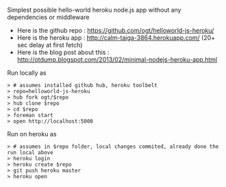 Simplest possible hello-world heroku node.js app without any dependencies or middleware

- Here is the github repo : https://github.com/ogt/helloworld-js-heroku/
- Here is the heroku app : http://calm-taiga-3864.herokuapp.com/  (20+ sec delay at first fetch)
- Here is the blog post about this : http://otdump.blogspot.com/2013/02/minimal-nodejs-heroku-app.html

Run locally as
```
> # assumes installed github hub, heroku toolbelt
> repo=helloworld-js-heroku
> hub fork ogt/$repo
> hub clone $repo
> cd $repo
> foreman start
> open http://localhost:5000
```
Run on heroku as

```
> # assumes in $repo folder, local changes commited, already done the run local above
> heroku login
> heroku create $repo
> git push heroku master
> heroku open
```
